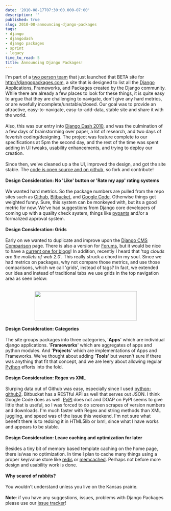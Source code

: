 ```yaml
---
date: '2010-08-17T07:30:00.000-07:00'
description: ''
published: true
slug: 2010-08-announcing-django-packages
tags:
- django
- djangodash
- django packages
- sprint
- legacy
time_to_read: 5
title: Announcing Django Packages!
---
```


I'm part of a <a href="http://djangodash.com/teams/scared-of-rabbits/">two person team</a> that just launched that BETA site for <a href="http://djangopackages.com/">http://djangopackages.com</a>, a site that is designed to list all the <a href="http://djangoproject.com/">Django</a> Applications, Frameworks, and Packages created by the Django community. While there are already a few places to look for these things, it is quite easy to argue that they are challenging to navigate, don't give any hard metrics, or are woefully incomplete/unstable/closed. Our goal was to provide an attractive, easy-to-navigate, easy-to-add-data, stable site and share it with the world.<br /><br />Also, this was our entry into <a href="http://djangodash.com/">Django Dash 2010</a>, and was the culmination of a few days of brainstorming over paper, a lot of research, and two days of feverish coding/designing. The project was feature complete to our specifications at 5pm the second day, and the rest of the time was spent adding in UI tweaks, usability enhancements, and trying to deploy our creation.<br /><br />Since then, we've cleaned up a the UI, improved the design, and got the site stable. The <a href="http://github.com/opencomparison/opencomparison">code is open source and on github,</a> so fork and contribute!<br /><br /><b>Design Consideration: No 'Like' button or 'Rate my app' rating systems</b><br /><br />We wanted hard metrics. So the package numbers are pulled from the repo sites such as <a href="http://github.com/">Github</a>, <a href="http://bitbucket.com/">Bitbucket</a>, and <a href="http://code.google.com/hosting/">Google Code</a>. Otherwise things get weighted funny. Sure, this system can be monkeyed with, but its a good metric for now. We've had suggestions from Django core developers of coming up with a quality check system, things like <a href="http://pypants.org/">pypants</a>&nbsp;and/or a formalized approval system.<br /><br /><b>Design Consideration: Grids</b><br /><br />Early on we wanted to duplicate and improve upon the <a href="http://code.djangoproject.com/wiki/CMSAppsComparison">Django CMS Comparison</a>&nbsp;page. There is also a version for <a href="http://code.djangoproject.com/wiki/ForumAppsComparison">Forums</a>, but it would be nice to have a <a href="http://pydanny.blogspot.com/2009/04/show-me-your-open-source-django-blog.html">current one for blogs</a>! In addition,&nbsp;recently I heard that 't<i>ag clouds are the mullets of web 2.0</i>'. This really struck a chord in my soul. Since we had metrics on packages, why not compare those metrics, and use those comparisons, which we call 'grids', instead of tags? In fact, we extended our idea and instead of traditional tabs we use grids in the top navigation area as seen below:<br /><br /><div class="separator" style="clear: both; text-align: center;"><a href="http://1.bp.blogspot.com/_KEFU5_uGRyw/TGok9P6U5BI/AAAAAAAAAw4/KOlaapAL6ZE/s1600/Screen+shot+2010-08-17+at+12.57.44+AM.png" style="margin-left: 1em; margin-right: 1em;"><img border="0" height="92" src="http://1.bp.blogspot.com/_KEFU5_uGRyw/TGok9P6U5BI/AAAAAAAAAw4/KOlaapAL6ZE/s320/Screen+shot+2010-08-17+at+12.57.44+AM.png" width="320" /></a></div><br /><b>Design Consideration: Categories</b><br /><br />The site groups packages into three categories, '<b>Apps</b>' which are individual django applications. '<b>Frameworks</b>' which are aggregates of apps and python modules. And '<b>Projects</b>' which are implementations of Apps and Frameworks. We've thought about adding '<b>Tools</b>' but weren't sure if there was anything that fit that concept, and we are leery about allowing regular <a href="http://python.org/">Python</a> efforts into the fold.<br /><br /><b>Design Consideration: Regex vs XML</b><br /><br />Slurping data out of Github was easy, especially since I used <a href="http://github.com/pydanny/python-github2">python-github2</a>. Bitbucket has a RESTful API as well that serves out JSON. I think Google Code does as well. <a href="http://pypi.python.org/">PyPI</a> does not and DOAP on PyPI seems to give little that is useful, so I was forced to do screen scrapes of version numbers and downloads. I'm much faster with Regex and string methods than XML juggling, and speed was of the issue this weekend. I'm not sure what benefit there is to redoing it in HTML5lib or lxml, since what I have works and appears to be stable.<br /><br /><b>Design Consideration: Leave caching and optimization for later</b><br /><br />Besides a tiny bit of memory based template caching on the home page, there is/was no optimization. In time I plan to cache many things using a proper key/value store like <a href="http://code.google.com/p/redis/">redis</a> or <a href="http://memcached.org/">memcached</a>. Perhaps not before more design and usability work is done.<br /><br /><b>Why scared of rabbits?</b><br /><br />You wouldn't understand unless you live on the Kansas prairie.<br /><br /><b>Note</b>: if you have any suggestions, issues, problems with Django Packages please use our <a href="http://github.com/opencomparison/opencomparison/issues">issue tracker</a>!